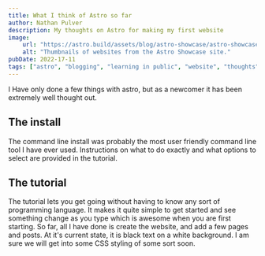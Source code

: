 ```yaml
---
title: What I think of Astro so far
author: Nathan Pulver
description: My thoughts on Astro for making my first website
image: 
    url: "https://astro.build/assets/blog/astro-showcase/astro-showcase-screenshot.jpg"
    alt: "Thumbnails of websites from the Astro Showcase site."
pubDate: 2022-17-11
tags: ["astro", "blogging", "learning in public", "website", "thoughts"]
---
```

I Have only done a few things with astro, but as a newcomer it has been extremely well thought out. 
## The install
The command line install was probably the most user friendly command line tool I have ever used. Instructions on what to do exactly and what options to select are provided in the tutorial. 
## The tutorial
The tutorial lets you get going without having to know any sort of programming language. It makes it quite simple to get started and see something change as you type which is awesome when you are first starting. So far, all I have done is create the website, and add a few pages and posts. At it's current state, it is black text on a white background. I am sure we will get into some CSS styling of some sort soon. 
